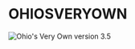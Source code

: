 # OHIOSVERYOWN
<!-- > ohiosveryown is the web presence and portfolio of work of Matthew Pence – a designer living in Atlanta, Ga -->
![Ohio's Very Own version 3.5](https://res.cloudinary.com/da32ufmnf/image/upload/v1597809984/index/social_wtkdw7.jpg)